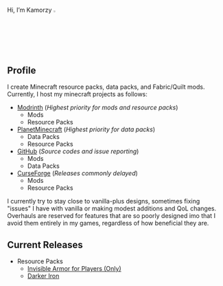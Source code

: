 Hi, I’m Kamorzy [<img src="https://storage.ko-fi.com/cdn/kofi_stroke_cup.svg" width=2.5% height=2.5%>](https://www.ko-fi.com/kamorzy)

## Profile

I create Minecraft resource packs, data packs, and Fabric/Quilt mods. Currently, I host my minecraft projects as follows:

- [Modrinth](https://modrinth.com/user/Kamorzy) (_Highest priority for mods and resource packs_)
  - Mods
  - Resource Packs
- [PlanetMinecraft](https://www.planetminecraft.com/member/kamorzy/) (_Highest priority for data packs_)
  - Data Packs
  - Resource Packs
- [GitHub](https://github.com/Kamorzy/) (_Source codes and issue reporting_)
  - Mods
  - Data Packs
- [CurseForge](https://www.curseforge.com/members/fuzzimoda/projects) (_Releases commonly delayed_)
  - Mods
  - Resource Packs

I currently try to stay close to vanilla-plus designs, sometimes fixing "issues" I have with vanilla or making modest additions and QoL changes. Overhauls are reserved for features that are so poorly designed imo that I avoid them entirely in my games, regardless of how beneficial they are.

## Current Releases
- Resource Packs
  - [Invisible Armor for Players (Only)](https://modrinth.com/resourcepack/invisible-armor-for-players-only)
  - [Darker Iron](https://modrinth.com/resourcepack/darker-iron)
